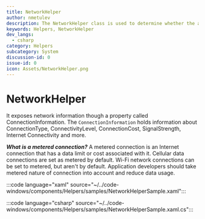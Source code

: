```yaml
---
title: NetworkHelper
author: nmetulev
description: The NetworkHelper class is used to determine whether the app has Internet, and if it is on a metered Internet connection.
keywords: Helpers, NetworkHelper
dev_langs:
  - csharp
category: Helpers
subcategory: System
discussion-id: 0
issue-id: 0
icon: Assets/NetworkHelper.png
---
```


# NetworkHelper

It exposes network information though a property called ConnectionInformation. The `ConnectionInformation` holds information about ConnectionType, ConnectivityLevel, ConnectionCost, SignalStrength, Internet Connectivity and more.

**_What is a metered connection?_**
A metered connection is an Internet connection that has a data limit or cost associated with it. Cellular data connections are set as metered by default. Wi-Fi network connections can be set to metered, but aren't by default. Application developers should take metered nature of connection into account and reduce data usage.

:::code language="xaml" source="~/../code-windows/components/Helpers/samples/NetworkHelperSample.xaml":::

:::code language="csharp" source="~/../code-windows/components/Helpers/samples/NetworkHelperSample.xaml.cs":::


